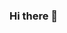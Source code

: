 ### Hi there 👋

<!--
**jiwonchu/jiwonchu** is a ✨ _special_ ✨ repository because its `README.md` (this file) appears on your GitHub profile.

Here are some ideas to get you started:

- 🔭 I’m curtly working on ...- 🌱 I’m currently learning ...
- 👯 I’m looking to collaborate on ...
- 🤔 I’m looking for help with ...
- 💬 Ask me about ...
- 📫 How to reach me: ...
- 😄 Pronouns: ... ⚡ Fun fact: ...>

(https://capsule-render.vercel.app/api?type=transparent&fontColor=703ee5&text=Hello I'm jiwon&height=150&fontSize=60&desc=Only%20Use%20Text&descAlignY=75&descAlign=60)

<img src="https://img.shields.io/badge/HTML5-E34F26?style=flat-square&logo=html5.svg&logoColor=white"/></a>
<img src="https://img.shields.io/badge/CSS-1572B6?style=flat-square&logo=css3.svg&logoColor=white"/></a>
<img src="https://img.shields.io/badge/JS-F7DF1E?style=flat-square&logo=javascript.svg&logoColor=white"/></a>



